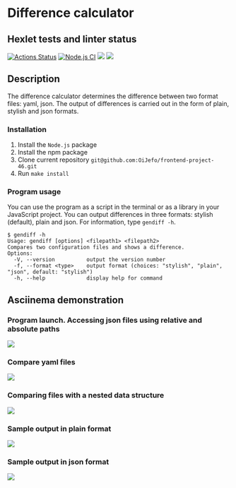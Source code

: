 # Difference calculator

## Hexlet tests and linter status
[![Actions Status](https://github.com/OiJefo/frontend-project-46/workflows/hexlet-check/badge.svg)](https://github.com/OiJefo/frontend-project-46/actions) [![Node.js CI](https://github.com/OiJefo/frontend-project-46/actions/workflows/node.js.yml/badge.svg)](https://github.com/OiJefo/frontend-project-46/actions/workflows/node.js.yml) <a href="https://codeclimate.com/github/OiJefo/frontend-project-46/maintainability"><img src="https://api.codeclimate.com/v1/badges/685715ab3db12a707c6f/maintainability" /></a> <a href="https://codeclimate.com/github/OiJefo/frontend-project-46/test_coverage"><img src="https://api.codeclimate.com/v1/badges/685715ab3db12a707c6f/test_coverage" /></a>

## Description
The difference calculator determines the difference between two format files: yaml, json. The output of differences is carried out in the form of plain, stylish and json formats.

### Installation
1. Install the ```Node.js``` package
2. Install the npm package
3. Clone current repository ```git@github.com:OiJefo/frontend-project-46.git```
4. Run ```make install```

### Program usage
You can use the program as a script in the terminal or as a library in your JavaScript project. You can output differences in three formats: stylish (default), plain and json. For information, type ```gendiff -h```.

```shell
$ gendiff -h
Usage: gendiff [options] <filepath1> <filepath2>
Compares two configuration files and shows a difference.
Options:
  -V, --version          output the version number
  -f, --format <type>    output format (choices: "stylish", "plain", "json", default: "stylish")
  -h, --help             display help for command
```

## Asciinema demonstration

### Program launch. Accessing json files using relative and absolute paths
<a href="https://asciinema.org/a/059aPwkLRvOlNTf9z9dbAEMWS" target="_blank"><img src="https://asciinema.org/a/059aPwkLRvOlNTf9z9dbAEMWS.svg" /></a>

### Compare yaml files
<a href="https://asciinema.org/a/LXD11rE8ohn2OWLNnFDeM36pk" target="_blank"><img src="https://asciinema.org/a/LXD11rE8ohn2OWLNnFDeM36pk.svg" /></a>

### Comparing files with a nested data structure
<a href="https://asciinema.org/a/2GchvUcB91YUpVLOFCYzIxMH8" target="_blank"><img src="https://asciinema.org/a/2GchvUcB91YUpVLOFCYzIxMH8.svg" /></a>

### Sample output in plain format
<a href="https://asciinema.org/a/diJnsOPweCGEvDl1cCNc2QmtO" target="_blank"><img src="https://asciinema.org/a/diJnsOPweCGEvDl1cCNc2QmtO.svg" /></a>

### Sample output in json format
<a href="https://asciinema.org/a/bghvW8mHYaRddCM9pNoHdJSzL" target="_blank"><img src="https://asciinema.org/a/bghvW8mHYaRddCM9pNoHdJSzL.svg" /></a>